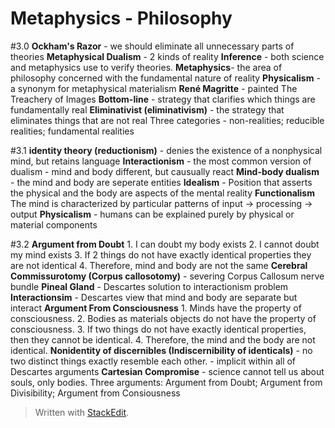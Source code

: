 Metaphysics - Philosophy
=====================
#3.0
**Ockham's Razor** - we should eliminate all unnecessary parts of theories
**Metaphysical Dualism** - 2 kinds of reality
**Inference** - both science and metaphysics use to verify theories.
**Metaphysics**- the area of philosophy concerned with the fundamental nature of reality
**Physicalism** - a synonym for metaphysical materialism
**René Magritte** - painted The Treachery of Images
**Bottom-line** - strategy that clarifies which things are fundamentally real
**Eliminativist (eliminativism)** - the strategy that eliminates things that are not real
Three categories - non-realities; reducible realities; fundamental realities

#3.1
**identity theory (reductionism)** - denies the existence of a nonphysical mind, but retains language
**Interactionism** - the most common version of dualism - mind and body different, but causually react
**Mind-body dualism** - the mind and body are seperate entities
**Idealism** - Position that asserts the physical and the body are aspects of the mental reality
**Functionalism** The mind is characterized by particular patterns of input -> processing -> output
**Physicalism** - humans can be explained purely by physical or material components

#3.2
**Argument from Doubt**
	1. I can doubt my body exists
	2. I cannot doubt my mind exists
	3. If 2 things do not have exactly identical properties they are not identical
	4. Therefore, mind and body are not the same
**Cerebral Commissurotomy (Corpus callosotomy)** - severing Corpus Callosum nerve bundle
**Pineal Gland** - Descartes solution to interactionism problem
**Interactionsim** - Descartes view that mind and body are separate but interact
**Argument From Consciousness**
	1. Minds have the property of consciousness.
	2. Bodies as materials objects do not have the property of consciousness.
	3. If two things do not have exactly identical properties, then they cannot be identical.
	4. Therefore, the mind and the body are not identical.
**Nonidentity of discernibles (Indiscernibility of identicals)** - no two distinct things exactly resemble each other. - implicit within all of Descartes arguments
**Cartesian Compromise** - science cannot tell us about souls, only bodies.
Three arguments: Argument from Doubt; Argument from Divisibility; Argument from Consiousness




> Written with [StackEdit](https://stackedit.io/).